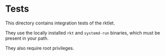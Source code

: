 # Tests

This directory contains integration tests of the rktlet.

They use the locally installed `rkt` and `systemd-run` binaries, which must be present in your path.

They also require root privileges.
